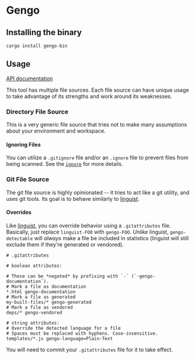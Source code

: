 # Gengo

## Installing the binary

```shell
cargo install gengo-bin
```

## Usage

[API documentation][docs-rs]

This tool has multiple file sources. Each file source can have unique usage to take advantage of its
strengths and work around its weaknesses.

### Directory File Source


This is a very generic file source that tries not to make many assumptions about your environment
and workspace.

#### Ignoring Files

You can utilize a `.gitignore` file and/or an `.ignore` file to prevent files from
being scanned. See the [`ignore`][ignore-crate] for more details.

### Git File Source

The git file source is highly opinionated -- it tries to act like a git utility, and uses git tools.
Its goal is to behave similarly to [linguist].

#### Overrides

Like [linguist][linguist], you can override behavior using a `.gitattributes` file.
Basically, just replace `linguist-FOO` with `gengo-FOO`. *Unlike* linguist,
`gengo-detectable` will *always* make a file be included in statistics (linguist
will still exclude them if they're generated or vendored).

```gitattributes
# .gitattributes

# boolean attributes:

# These can be *negated* by prefixing with `-` (`-gengo-documentation`).
# Mark a file as documentation
*.html gengo-documentation
# Mark a file as generated
my-built-files/* gengo-generated
# Mark a file as vendored
deps/* gengo-vendored

# string attributes:
# Override the detected language for a file
# Spaces must be replaced with hyphens. Case-insensitive.
templates/*.js gengo-language=Plain-Text
```

You will need to commit your `.gitattributes` file for it to take effect.

[docs-rs]: https://docs.rs/gengo
[ignore-crate]: https://docs.rs/ignore
[linguist]: https://github.com/github-linguist/linguist
